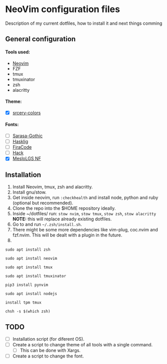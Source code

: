 # NeoVim configuration files

Description of my current dotfiles, how to install it and next things comming

## General configuration

#### Tools used:
 - [Neovim](neovim.io)
 - FZF
 - tmux
 - tmuxinator
 - zsh
 - alacritty

#### Theme:
 - [X] [srcery-colors](https://srcery-colors.github.io/)


#### Fonts:

 - [ ] [Sarasa-Gothic](https://github.com/be5invis/Sarasa-Gothic)
 - [ ] [Hasklig](https://github.com/i-tu/Hasklig)
 - [ ] [FiraCode](https://github.com/tonsky/FiraCode)
 - [ ] [Hack](https://github.com/source-foundry/Hack)
 - [X] [MesloLGS NF](https://github.com/romkatv/dotfiles-public/blob/master/.local/share/fonts/NerdFonts/MesloLGS%20NF%20Regular.ttf)
## Installation

1. Install Neovim, tmux, zsh and alacritty.
1. Install gnu/stow.
1. Get inside neovim, run `:checkhealth` and install node, python and ruby (optional but recommended).
1. Clone the repo into the $HOME repository ideally.
1. Inside ~/dotfiles/ run: `stow nvim`, `stow tmux`, `stow zsh`, `stow alacritty` **NOTE:** this will replace already existing dotfiles.
1. Go to and run `~/.zsh/install.sh`.
1. There might be some more dependencies like vim-plug, coc.nvim and fzf.nvim. This will be dealt with a plugin in the future.
1.
```
sudo apt install zsh

sudo apt install neovim

sudo apt install tmux

sudo apt install tmuxinator

pip3 install pynvim

sudo apt install nodejs

install tpm tmux

chsh -s $(which zsh)
```

## TODO

 - [ ] Installation script (for diferent OS).
 - [ ] Create a script to change theme of all tools with a single command.
    - [ ] This can be done with Xargs.
 - [ ] Create a script to change the font.
